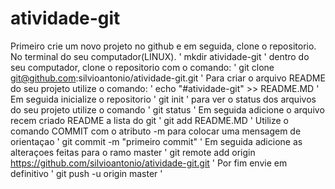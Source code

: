 # atividade-git
Primeiro crie um novo projeto no github e em seguida, clone o repositorio.
No terminal do seu computador(LINUX).
' mkdir atividade-git '
dentro do seu computador, clone o repositorio com o comando:
' git clone git@github.com:silvioantonio/atividade-git.git '
Para criar o arquivo README do seu projeto utilize o comando:
' echo "#atividade-git" >> README.MD '
Em seguida inicialize o repositorio
' git init '
para ver o status dos arquivos do seu projeto utilize o comando
' git status '
Em seguida adicione o arquivo recem criado README a lista do git
' git add README.MD '
Utilize o comando COMMIT com o atributo -m para colocar uma mensagem de orientaçao
' git commit -m "primeiro commit" '
Em seguida adicione as alteraçoes feitas para o ramo master
' git remote add origin https://github.com/silvioantonio/atividade-git.git '
Por fim envie em definitivo
' git push -u origin master '

